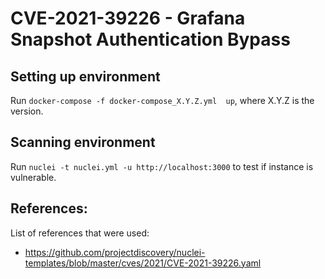 # CVE-2021-39226 - Grafana Snapshot Authentication Bypass

## Setting up environment
Run ```docker-compose -f docker-compose_X.Y.Z.yml  up```, where X.Y.Z is the version.

## Scanning environment
Run ```nuclei -t nuclei.yml -u http://localhost:3000``` to test if instance is vulnerable. 

## References:
List of references that were used:
- https://github.com/projectdiscovery/nuclei-templates/blob/master/cves/2021/CVE-2021-39226.yaml
